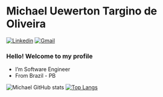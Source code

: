 # Michael Uewerton Targino de Oliveira
[![Linkedin](https://img.shields.io/badge/LinkedIn-blue?style=for-the-badge&logo=Linkedin)](https://www.linkedin.com/in/michael-oliveira-2815a31ba/)
[![Gmail](https://img.shields.io/badge/-Gmail-c14438?style=for-the-badge&logo=Gmail&logoColor=white&link=mailto:mikaelgba@gmail.com)](mailto:mikaelgba@gmail.com)
### Hello! Welcome to my profile
- I’m Software Engineer
- From Brazil - PB

![Michael GitHub stats](https://github-readme-stats.vercel.app/api?username=mikaelgba&show_icons=true&theme=cobalt)
[![Top Langs](https://github-readme-stats.vercel.app/api/top-langs/?username=mikaelgba&layout=compact)](https://github.com/mikaelgba/github-readme-stats)
